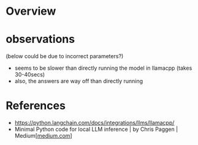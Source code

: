 # Overview

# observations
(below could be due to incorrect parameters?)
* seems to be slower than directly running the model in llamacpp (takes 30-40secs)
* also, the answers are way off than directly running

# References
* https://python.langchain.com/docs/integrations/llms/llamacpp/
* Minimal Python code for local LLM inference | by Chris Paggen | Medium[[medium.com](https://medium.com/@cpaggen/minimal-python-code-for-local-llm-inference-112782af509a)]